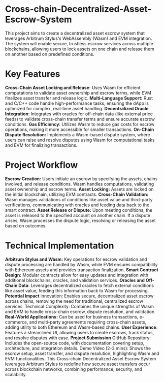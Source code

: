 # Cross-chain-Decentralized-Asset-Escrow-System

This project aims to create a decentralized asset escrow system that leverages Arbitrum Stylus's WebAssembly (Wasm) and EVM integration. The system will enable secure, trustless escrow services across multiple blockchains, allowing users to lock assets on one chain and release them on another based on predefined conditions.

# Key Features
**Cross-Chain Asset Locking and Release:**
Uses Wasm for efficient computations to validate asset ownership and escrow terms, while EVM finalizes asset transfer and release logic.
**Multi-Language Support:**
Rust and C/C++ code handle high-performance tasks, ensuring the dApp is optimized for complex, real-time asset handling.
**Decentralized Oracle Integration:**
Integrates with oracles for off-chain data (like external price feeds) to validate cross-chain transfer terms and ensure accurate escrow conditions.
**Gas Efficiency:** 
Utilizes Wasm to reduce gas costs for escrow operations, making it more accessible for smaller transactions.
**On-Chain Dispute Resolution:**
Implements a Wasm-based dispute system, where users can raise and resolve disputes using Wasm for computational tasks and EVM for finalizing transactions.
# Project Workflow
**Escrow Creation:** 
Users initiate an escrow by specifying the assets, chains involved, and release conditions. Wasm handles computations, validating asset ownership and escrow terms.
**Asset Locking:**
Assets are locked on the initial blockchain, utilizing EVM contracts.
**Cross-Chain Validation:**
Wasm manages validations of conditions like asset value and third-party verifications, communicating with oracles and feeding data back to the smart contract.
**Asset Release or Dispute:** 
Upon meeting conditions, the asset is released to the specified account on another chain. If a dispute arises, Wasm processes the dispute logic, resolving or releasing the asset based on outcomes.
# Technical Implementation
**Arbitrum Stylus and Wasm:** 
Key operations for escrow validation and dispute processing are handled by Wasm, while EVM ensures compatibility with Ethereum assets and provides transaction finalization.
**Smart Contract Design:**
Modular contracts allow for easy updates and integration with additional blockchains, oracles, and validation services.
**Oracles and Off-Chain Data:**
Leverages decentralized oracles to fetch external conditions like asset value, feeding this information back to Wasm for processing.
**Potential Impact**
Innovation: Enables secure, decentralized asset escrow across chains, removing the need for traditional, centralized escrow services.
Technical Complexity: Combines the unique strengths of Wasm and EVM to handle cross-chain escrow, dispute resolution, and validation.
**Real-World Applications:** 
Can be used for business transactions, e-commerce, and multi-party agreements requiring cross-chain assets, adding utility to both Ethereum and Wasm-based chains.
**User Experience:**
Features a streamlined UI, allowing users to create escrows, track status, and resolve disputes with ease.
**Project Submission**
GitHub Repository: Includes the open-source code, with documentation covering setup, architecture, and integration details.
Demo Video (2-3 mins): Shows the escrow setup, asset transfer, and dispute resolution, highlighting Wasm and EVM functionalities.
This Cross-chain Decentralized Asset Escrow System leverages Arbitrum Stylus to redefine how secure asset transfers occur across blockchain networks, combining performance, security, and scalability.

